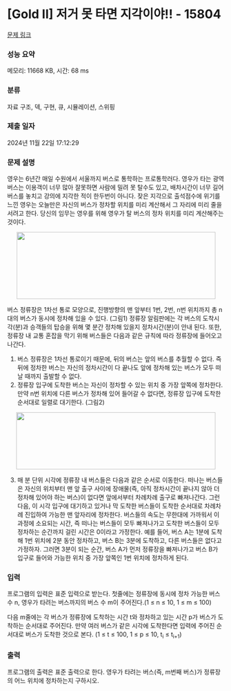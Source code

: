# [Gold II] 저거 못 타면 지각이야!! - 15804 

[문제 링크](https://www.acmicpc.net/problem/15804) 

### 성능 요약

메모리: 11668 KB, 시간: 68 ms

### 분류

자료 구조, 덱, 구현, 큐, 시뮬레이션, 스위핑

### 제출 일자

2024년 11월 22일 17:12:29

### 문제 설명

<p>영우는 6년간 매일 수원에서 서울까지 버스로 통학하는 프로통학러다. 영우가 타는 광역버스는 이용객이 너무 많아 잘못하면 사람에 밀려 못 탈수도 있고, 배차시간이 너무 길어 버스를 놓치고 강의에 지각한 적이 한두번이 아니다. 잦은 지각으로 출석점수에 위기를 느낀 영우는 오늘만은 자신의 버스가 정차할 위치를 미리 계산해서 그 자리에 미리 줄을 서려고 한다. 당신의 임무는 영우를 위해 영우가 탈 버스의 정차 위치를 미리 계산해주는 것이다. </p>

<p style="text-align: center;"><img alt="" src="https://onlinejudgeimages.s3-ap-northeast-1.amazonaws.com/problem/15804/1.png" style="width: 461px; height: 155px;"></p>

<p>버스 정류장은 1차선 통로 모양으로, 진행방향의 맨 앞부터 1번, 2번, n번 위치까지 총 n대의 버스가 동시에 정차해 있을 수 있다. (그림1) 정류장 알림판에는 각 버스의 도착시각(분)과 승객들의 탑승을 위해 몇 분간 정차해 있을지 정차시간(분)이 안내 된다. 또한, 정류장 내 교통 혼잡을 막기 위해 버스들은 다음과 같은 규칙에 따라 정류장에 들어오고 나간다.</p>

<ol>
	<li>버스 정류장은 1차선 통로이기 때문에, 뒤의 버스는 앞의 버스를 추월할 수 없다. 즉 뒤에 정차한 버스는 자신의 정차시간이 다 끝나도 앞에 정차해 있는 버스가 모두 떠날 때까지 출발할 수 없다.</li>
	<li>정류장 입구에 도착한 버스는 자신이 정차할 수 있는 위치 중 가장 앞쪽에 정차한다. 만약 n번 위치에 다른 버스가 정차해 있어 들어갈 수 없다면, 정류장 입구에 도착한 순서대로 일렬로 대기한다. (그림2)</li>
</ol>

<p style="text-align: center;"><img alt="" src="https://onlinejudgeimages.s3-ap-northeast-1.amazonaws.com/problem/15804/2.png" style="width: 462px; height: 132px;"></p>

<ol start="3">
	<li>매 분 단위 시각에 정류장 내 버스들은 다음과 같은 순서로 이동한다. 떠나는 버스들은 자신의 위치부터 맨 앞 출구 사이에 장애물(즉, 아직 정차시간이 끝나지 않아 더 정차해 있어야 하는 버스)이 없다면 앞에서부터 차례차례 출구로 빠져나간다. 그런 다음, 이 시각 입구에 대기하고 있거나 막 도착한 버스들이 도착한 순서대로 차례차례 진입하여 가능한 맨 앞자리에 정차한다. 버스들의 속도는 무한대에 가까워서 이 과정에 소요되는 시간, 즉 떠나는 버스들이 모두 빠져나가고 도착한 버스들이 모두 정차하는 순간까지 걸린 시간은 0이라고 가정한다. 예를 들어, 버스 A는 1분에 도착해 1번 위치에 2분 동안 정차하고, 버스 B는 3분에 도착하고, 다른 버스들은 없다고 가정하자. 그러면 3분이 되는 순간, 버스 A가 먼저 정류장을 빠져나가고 버스 B가 입구로 들어와 가능한 위치 중 가장 앞쪽인 1번 위치에 정차하게 된다.</li>
</ol>

### 입력 

 <p>프로그램의 입력은 표준 입력으로 받는다. 첫줄에는 정류장에 동시에 정차 가능한 버스 수 n, 영우가 타려는 버스까지의 버스 수 m이 주어진다.(1 ≤ n ≤ 10, 1 ≤ m ≤ 100)</p>

<p>다음 m줄에는 각 버스가 정류장에 도착하는 시간 t와 정차하고 있는 시간 p가 버스가 도착하는 순서대로 주어진다. 만약 여러 버스가 같은 시각에 도착한다면 입력에 주어진 순서대로 버스가 도착한 것으로 본다. (1 ≤ t ≤ 100, 1 ≤ p ≤ 10, t<sub>i</sub> ≤ t<sub>i+1</sub>)</p>

### 출력 

 <p>프로그램의 출력은 표준 출력으로 한다. 영우가 타려는 버스(즉, m번째 버스)가 정류장의 어느 위치에 정차하는지 구하시오.</p>

